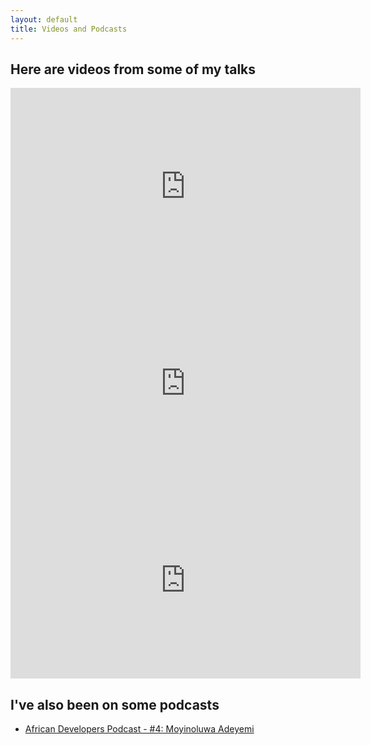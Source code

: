 ```yaml
---
layout: default
title: Videos and Podcasts
---
```


## Here are videos from some of my talks

<iframe width="560" height="315" src="https://www.youtube.com/embed/ekYfznpqZjU" frameborder="0" allow="accelerometer; autoplay; encrypted-media; gyroscope; picture-in-picture" allowfullscreen></iframe>

<iframe width="560" height="315" src="https://www.youtube.com/embed/rUEAXFO1hgg" frameborder="0" allow="accelerometer; autoplay; encrypted-media; gyroscope; picture-in-picture" allowfullscreen></iframe>

<iframe width="560" height="315" src="https://www.youtube.com/embed/704qQzEnT0I" frameborder="0" allow="accelerometer; autoplay; encrypted-media; gyroscope; picture-in-picture" allowfullscreen></iframe>


## I've also been on some podcasts
- [African Developers Podcast - #4: Moyinoluwa Adeyemi](https://anchor.fm/africandev/episodes/4-Moyinoluwa-Adeyemi--Android-Developer-at-Zola-Electric-e3e51h)
